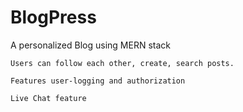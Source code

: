 # BlogPress
A personalized Blog using MERN stack

    Users can follow each other, create, search posts.
  
    Features user-logging and authorization
  
    Live Chat feature
